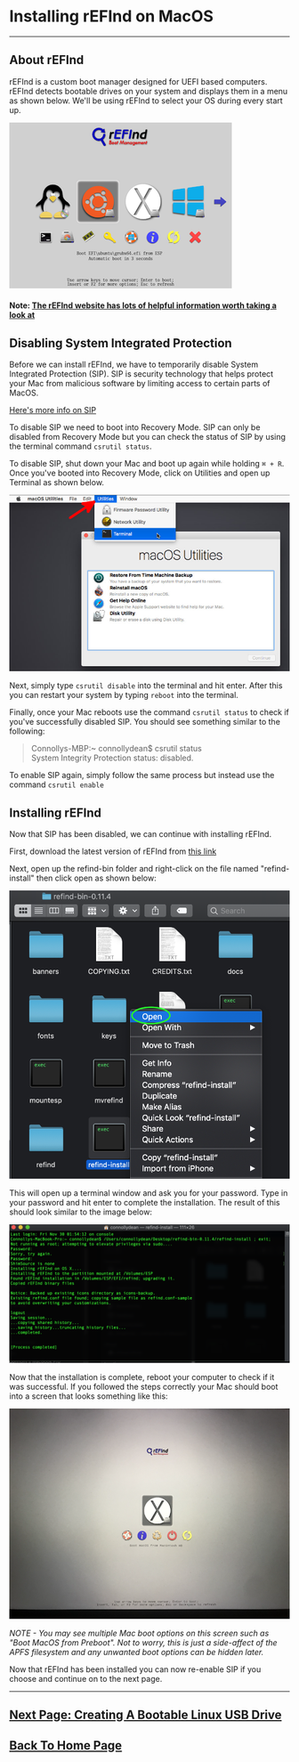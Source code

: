 # Installing rEFInd on MacOS
***

## About rEFInd

rEFInd is a custom boot manager designed for UEFI based computers. rEFInd detects bootable drives on your system and displays them in a menu as shown below. We'll be using rEFInd to select your OS during every start up.

![](images/refind.png)

#### Note: [The rEFInd website has lots of helpful information worth taking a look at](https://www.rodsbooks.com/refind/)

## Disabling System Integrated Protection

Before we can install rEFInd, we have to temporarily disable System Integrated Protection (SIP).  SIP is security technology that helps protect your Mac from malicious software by limiting access to certain parts of MacOS.

[Here's more info on SIP](https://support.apple.com/en-us/HT204899)

To disable SIP we need to boot into Recovery Mode. SIP can only be disabled from Recovery Mode but you can check the status of SIP by using the terminal command `csrutil status`.   

To disable SIP, shut down your Mac and boot up again while holding `⌘ + R`.  Once you've booted into Recovery Mode, click on Utilities and open up Terminal as shown below.

![](images/recovery.png)

Next, simply type `csrutil disable` into the terminal and hit enter.  After this you can restart your system by typing `reboot` into the terminal.

Finally, once your Mac reboots use the command `csrutil status` to check if you've successfully disabled SIP.  You should see something similar to the following:

>Connollys-MBP:~ connollydean$ csrutil status   
System Integrity Protection status: disabled.

To enable SIP again, simply follow the same process but instead use the command `csrutil enable`

## Installing rEFInd

Now that SIP has been disabled, we can continue with installing rEFInd.

First, download the latest version of rEFInd from [this link](https://sourceforge.net/projects/refind/)

Next, open up the refind-bin folder and right-click on the file named "refind-install" then click open as shown below:

![](images/refind1.png)

This will open up a terminal window and ask you for your password. Type in your password and hit enter to complete the installation.  The result of this should look similar to the image below:

![](images/refind2.png)

Now that the installation is complete, reboot your computer to check if it was successful. If you followed the steps correctly your Mac should boot into a screen that looks something like this:

![](images/refindscreen.png)

*NOTE - You may see multiple Mac boot options on this screen such as "Boot MacOS from Preboot". Not to worry, this is just a side-affect of the APFS filesystem and any unwanted boot options can be hidden later.*

Now that rEFInd has been installed you can now re-enable SIP if you choose and continue on to the next page.

***

## [Next Page: Creating A Bootable Linux USB Drive](linuxusb.md)

## [Back To Home Page](Markdwon-Tutorial/README.md)
